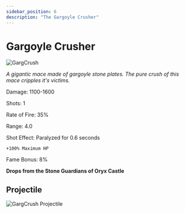 ```yaml
---
sidebar_position: 6
description: "The Gargoyle Crusher"
---
```


# Gargoyle Crusher

![GargCrush](https://vwiki.valorserver.com/api/item/picture/gargoyle%20crusher)

<i>A gigantic mace made of gargoyle stone plates. The pure crush of this mace cripples it's victims.</i>

Damage: 1100-1600

Shots: 1

Rate of Fire: 35% 

Range: 4.0

Shot Effect: Paralyzed for 0.6 seconds

    +100% Maximum HP

Fame Bonus: 8%

**Drops from the Stone Guardians of Oryx Castle**

## Projectile

![GargCrush Projectile](https://cdn.discordapp.com/attachments/948363241631916122/950420834726584340/crusher.gif)
